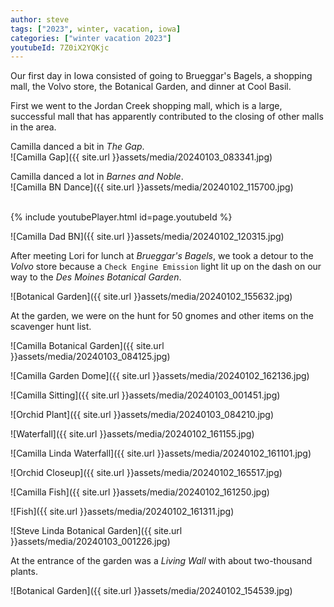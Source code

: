 ```yaml
---
author: steve
tags: ["2023", winter, vacation, iowa]
categories: ["winter vacation 2023"]
youtubeId: 7Z0iX2YQKjc
---
```

Our first day in Iowa consisted of going to Brueggar's Bagels, a shopping mall, the Volvo store, the Botanical Garden, and dinner at Cool Basil.  

First we went to the Jordan Creek shopping mall, which is a large, successful mall that has apparently contributed to the closing of other malls in the area. 

Camilla danced a bit in *The Gap*.  
![Camilla Gap]({{ site.url }}assets/media/20240103_083341.jpg)  

Camilla danced a lot in *Barnes and Noble*.  
![Camilla BN Dance]({{ site.url }}assets/media/20240102_115700.jpg)  

<br/>
{% include youtubePlayer.html id=page.youtubeId %}
<br/>

![Camilla Dad BN]({{ site.url }}assets/media/20240102_120315.jpg)  

After meeting Lori for lunch at *Brueggar's Bagels*, we took a detour to the *Volvo* store because a `Check Engine Emission` light lit up on the dash on our way to the *Des Moines Botanical Garden*.  

![Botanical Garden]({{ site.url }}assets/media/20240102_155632.jpg)  

At the garden, we were on the hunt for 50 gnomes and other items on the scavenger hunt list.  

![Camilla Botanical Garden]({{ site.url }}assets/media/20240103_084125.jpg)  

![Camilla Garden Dome]({{ site.url }}assets/media/20240102_162136.jpg)  

![Camilla Sitting]({{ site.url }}assets/media/20240103_001451.jpg)  

![Orchid Plant]({{ site.url }}assets/media/20240103_084210.jpg)  

![Waterfall]({{ site.url }}assets/media/20240102_161155.jpg)  

![Camilla Linda Waterfall]({{ site.url }}assets/media/20240102_161101.jpg)  

![Orchid Closeup]({{ site.url }}assets/media/20240102_165517.jpg)  

![Camilla Fish]({{ site.url }}assets/media/20240102_161250.jpg)  

![Fish]({{ site.url }}assets/media/20240102_161311.jpg)  

![Steve Linda Botanical Garden]({{ site.url }}assets/media/20240103_001226.jpg)  

At the entrance of the garden was a *Living Wall* with about two-thousand plants.  

![Botanical Garden]({{ site.url }}assets/media/20240102_154539.jpg)  
